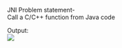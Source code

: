 JNI Problem statement-<br />
Call a C/C++ function from Java code

Output:
<br />
<img src="jni_output1.png"/>
